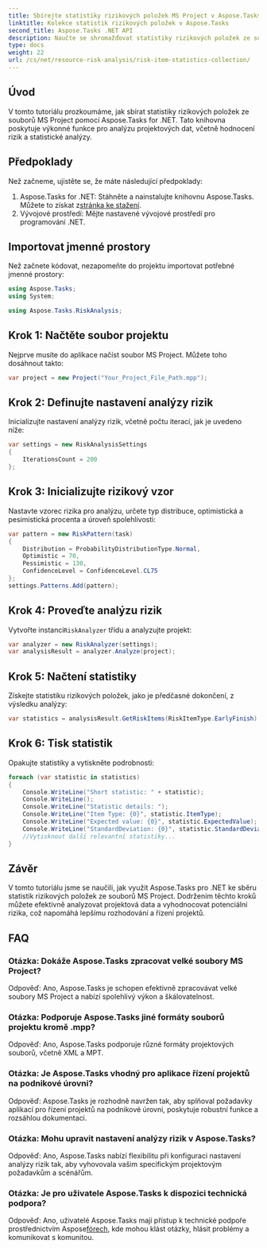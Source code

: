 ```yaml
---
title: Sbírejte statistiky rizikových položek MS Project v Aspose.Tasks
linktitle: Kolekce statistik rizikových položek v Aspose.Tasks
second_title: Aspose.Tasks .NET API
description: Naučte se shromažďovat statistiky rizikových položek ze souborů MS Project pomocí Aspose.Tasks for .NET. Vylepšete své schopnosti projektového řízení.
type: docs
weight: 22
url: /cs/net/resource-risk-analysis/risk-item-statistics-collection/
---
```

## Úvod
V tomto tutoriálu prozkoumáme, jak sbírat statistiky rizikových položek ze souborů MS Project pomocí Aspose.Tasks for .NET. Tato knihovna poskytuje výkonné funkce pro analýzu projektových dat, včetně hodnocení rizik a statistické analýzy.
## Předpoklady
Než začneme, ujistěte se, že máte následující předpoklady:
1. Aspose.Tasks for .NET: Stáhněte a nainstalujte knihovnu Aspose.Tasks. Můžete to získat z[stránka ke stažení](https://releases.aspose.com/tasks/net/).
2. Vývojové prostředí: Mějte nastavené vývojové prostředí pro programování .NET.

## Importovat jmenné prostory
Než začnete kódovat, nezapomeňte do projektu importovat potřebné jmenné prostory:
```csharp
using Aspose.Tasks;
using System;

using Aspose.Tasks.RiskAnalysis;

```
## Krok 1: Načtěte soubor projektu
Nejprve musíte do aplikace načíst soubor MS Project. Můžete toho dosáhnout takto:
```csharp
var project = new Project("Your_Project_File_Path.mpp");
```
## Krok 2: Definujte nastavení analýzy rizik
Inicializujte nastavení analýzy rizik, včetně počtu iterací, jak je uvedeno níže:
```csharp
var settings = new RiskAnalysisSettings
{
    IterationsCount = 200
};
```
## Krok 3: Inicializujte rizikový vzor
Nastavte vzorec rizika pro analýzu, určete typ distribuce, optimistická a pesimistická procenta a úroveň spolehlivosti:
```csharp
var pattern = new RiskPattern(task)
{
    Distribution = ProbabilityDistributionType.Normal,
    Optimistic = 70,
    Pessimistic = 130,
    ConfidenceLevel = ConfidenceLevel.CL75
};
settings.Patterns.Add(pattern);
```
## Krok 4: Proveďte analýzu rizik
 Vytvořte instanci`RiskAnalyzer` třídu a analyzujte projekt:
```csharp
var analyzer = new RiskAnalyzer(settings);
var analysisResult = analyzer.Analyze(project);
```
## Krok 5: Načtení statistiky
Získejte statistiku rizikových položek, jako je předčasné dokončení, z výsledku analýzy:
```csharp
var statistics = analysisResult.GetRiskItems(RiskItemType.EarlyFinish);
```
## Krok 6: Tisk statistik
Opakujte statistiky a vytiskněte podrobnosti:
```csharp
foreach (var statistic in statistics)
{
    Console.WriteLine("Short statistic: " + statistic);
    Console.WriteLine();
    Console.WriteLine("Statistic details: ");
    Console.WriteLine("Item Type: {0}", statistic.ItemType);
    Console.WriteLine("Expected value: {0}", statistic.ExpectedValue);
    Console.WriteLine("StandardDeviation: {0}", statistic.StandardDeviation);
    //Vytisknout další relevantní statistiky...
}
```

## Závěr
V tomto tutoriálu jsme se naučili, jak využít Aspose.Tasks pro .NET ke sběru statistik rizikových položek ze souborů MS Project. Dodržením těchto kroků můžete efektivně analyzovat projektová data a vyhodnocovat potenciální rizika, což napomáhá lepšímu rozhodování a řízení projektů.

## FAQ
### Otázka: Dokáže Aspose.Tasks zpracovat velké soubory MS Project?
Odpověď: Ano, Aspose.Tasks je schopen efektivně zpracovávat velké soubory MS Project a nabízí spolehlivý výkon a škálovatelnost.
### Otázka: Podporuje Aspose.Tasks jiné formáty souborů projektu kromě .mpp?
Odpověď: Ano, Aspose.Tasks podporuje různé formáty projektových souborů, včetně XML a MPT.
### Otázka: Je Aspose.Tasks vhodný pro aplikace řízení projektů na podnikové úrovni?
Odpověď: Aspose.Tasks je rozhodně navržen tak, aby splňoval požadavky aplikací pro řízení projektů na podnikové úrovni, poskytuje robustní funkce a rozsáhlou dokumentaci.
### Otázka: Mohu upravit nastavení analýzy rizik v Aspose.Tasks?
Odpověď: Ano, Aspose.Tasks nabízí flexibilitu při konfiguraci nastavení analýzy rizik tak, aby vyhovovala vašim specifickým projektovým požadavkům a scénářům.
### Otázka: Je pro uživatele Aspose.Tasks k dispozici technická podpora?
 Odpověď: Ano, uživatelé Aspose.Tasks mají přístup k technické podpoře prostřednictvím Aspose[fórech](https://forum.aspose.com/c/tasks/15), kde mohou klást otázky, hlásit problémy a komunikovat s komunitou.